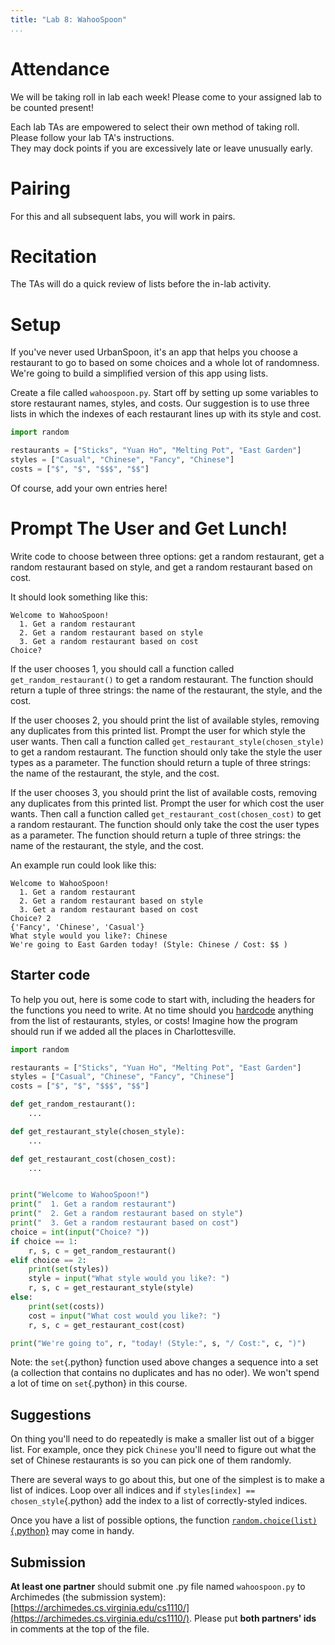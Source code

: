 ```yaml
---
title: "Lab 8: WahooSpoon"
...
```


# Attendance

We will be taking roll in lab each week! Please come to your assigned lab to be counted present!

Each lab TAs are empowered to select their own method of taking roll.
Please follow your lab TA's instructions.  
They may dock points if you  are excessively late or leave unusually early.

# Pairing

For this and all subsequent labs, you will work in pairs.

# Recitation

The TAs will do a quick review of lists before the in-lab activity.

# Setup

If you've never used UrbanSpoon, it's an app that helps you choose a restaurant to go to based on some choices and a whole lot of randomness.
We're going to build a simplified version of this app using lists.

Create a file called `wahoospoon.py`.
Start off by setting up some variables to store restaurant names, styles, and costs.
Our suggestion is to use three lists in which the indexes of each restaurant lines up with its style and cost.

````python
import random

restaurants = ["Sticks", "Yuan Ho", "Melting Pot", "East Garden"]
styles = ["Casual", "Chinese", "Fancy", "Chinese"]
costs = ["$", "$", "$$$", "$$"]
````

Of course, add your own entries here!

# Prompt The User and Get Lunch!

Write code to choose between three options: get a random restaurant, get
a random restaurant based on style, and get a random restaurant based on
cost.

It should look something like this:

    Welcome to WahooSpoon! 
      1. Get a random restaurant 
      2. Get a random restaurant based on style 
      3. Get a random restaurant based on cost 
    Choice?

If the user chooses 1, you should call a function called `get_random_restaurant()` to get a random restaurant.
The function should return a tuple of three strings: the name of the restaurant, the style, and the cost.

If the user chooses 2, you should print the list of available styles, removing any duplicates from this printed list.
Prompt the user for which style the user wants.
Then call a function called `get_restaurant_style(chosen_style)` to get a random restaurant.
The function should only take the style the user types as a parameter.
The function should return a tuple of three strings: the name of the restaurant, the style, and the cost.

If the user chooses 3, you should print the list of available costs, removing any duplicates from this printed list.
Prompt the user for which cost the user wants.
Then call a function called `get_restaurant_cost(chosen_cost)` to get a random restaurant.
The function should only take the cost the user types as a parameter.
The function should return a tuple of three strings: the name of the restaurant, the style, and the cost.

An example run could look like this:

    Welcome to WahooSpoon! 
      1. Get a random restaurant 
      2. Get a random restaurant based on style 
      3. Get a random restaurant based on cost 
    Choice? 2
    {'Fancy', 'Chinese', 'Casual'}
    What style would you like?: Chinese
    We're going to East Garden today! (Style: Chinese / Cost: $$ )
    
## Starter code

To help you out, here is some code to start with, including the headers for the functions you need to write.
At no time should you [hardcode](faq.html#what-is-hard-coding) anything from the list of restaurants, styles, or costs!
Imagine how the program should run if we added all the places in Charlottesville.

````python
import random

restaurants = ["Sticks", "Yuan Ho", "Melting Pot", "East Garden"]
styles = ["Casual", "Chinese", "Fancy", "Chinese"]
costs = ["$", "$", "$$$", "$$"]

def get_random_restaurant():
    ...

def get_restaurant_style(chosen_style):
    ...

def get_restaurant_cost(chosen_cost):
    ...


print("Welcome to WahooSpoon!")
print("  1. Get a random restaurant")
print("  2. Get a random restaurant based on style")
print("  3. Get a random restaurant based on cost")
choice = int(input("Choice? "))
if choice == 1:
    r, s, c = get_random_restaurant()
elif choice == 2:
    print(set(styles))
    style = input("What style would you like?: ")
    r, s, c = get_restaurant_style(style)
else:
    print(set(costs))
    cost = input("What cost would you like?: ")
    r, s, c = get_restaurant_cost(cost)

print("We're going to", r, "today! (Style:", s, "/ Cost:", c, ")")
````

Note: the `set`{.python} function used above changes a sequence into a set (a collection that contains no duplicates and has no oder).
We won't spend a lot of time on `set`{.python} in this course.

## Suggestions

On thing you'll need to do repeatedly is make a smaller list out of a bigger list.
For example, once they pick `Chinese` you'll need to figure out what the set of Chinese restaurants is so you can pick one of them randomly.

There are several ways to go about this, but one of the simplest is to make a list of indices.
Loop over all indices and if `styles[index] == chosen_style`{.python} add the index to a list of correctly-styled indices.

Once you have a list of possible options, the function [`random.choice(list)`{.python}](https://docs.python.org/3.5/library/random.html#random.choice) may come in handy.


## Submission

**At least one partner** should submit one .py file named `wahoospoon.py` to Archimedes (the submission system):
[https://archimedes.cs.virginia.edu/cs1110/](https://archimedes.cs.virginia.edu/cs1110/).
Please put **both partners' ids** in comments at the top of the file.
